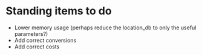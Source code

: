 # Standing items to do

- Lower memory usage (perhaps reduce the location_db to only the useful parameters?)
- Add correct conversions
- Add correct costs


